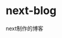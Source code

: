 # next-blog
next制作的博客

<!-- ## fix
- markdown生成
  - marked扩展
    - https://www.npmjs.com/package/marked-admonition-extension
  - js - 生成目录
    - 实现目录、内容联动 - React
      - React DOM树 -->
<!-- Katex -->
<!-- categories -->

<!-- front-matter: slug -->

